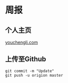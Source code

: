 # 周报

## 个人主页

[youchengli.com](youchengli.com)

## 上传至Github

```
git commit -m "Update"
git push -u origion master
```